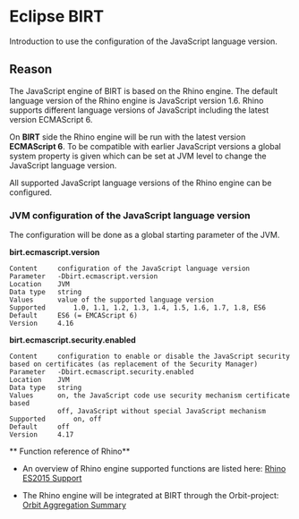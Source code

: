 # Eclipse BIRT 
Introduction to use the configuration of the JavaScript language version.

## Reason
The JavaScript engine of BIRT is based on the Rhino engine. The default language version of the Rhino engine is JavaScript version 1.6. Rhino supports different language versions of JavaScript including the latest version ECMAScript 6.

On **BIRT** side the Rhino engine will be run with the latest version **ECMAScript 6**.
To be compatible with earlier JavaScript versions a global system property is given which can be set at JVM level to change the JavaScript language version.

All supported JavaScript language versions of the Rhino engine can be configured.

### JVM configuration of the JavaScript language version

The configuration will be done as a global starting parameter of the JVM.

**birt.ecmascript.version**

	Content    	configuration of the JavaScript language version
	Parameter  	-Dbirt.ecmascript.version
	Location   	JVM
	Data type  	string
	Values     	value of the supported language version
	Supported   	1.0, 1.1, 1.2, 1.3, 1.4, 1.5, 1.6, 1.7, 1.8, ES6
	Default    	ES6 (= EMCAScript 6)
	Version    	4.16


**birt.ecmascript.security.enabled**

	Content    	configuration to enable or disable the JavaScript security based on certificates (as replacement of the Security Manager)
	Parameter  	-Dbirt.ecmascript.security.enabled
	Location   	JVM
	Data type  	string
	Values     	on, the JavaScript code use security mechanism certificate based
	           	off, JavaScript without special JavaScript mechanism
	Supported   	on, off
	Default    	off
	Version    	4.17

** Function reference of Rhino**

- An overview of Rhino engine supported functions are listed here: [Rhino ES2015 Support](https://mozilla.github.io/rhino/compat/engines.html)


- The Rhino engine will be integrated at BIRT through the Orbit-project: [Orbit Aggregation Summary](https://download.eclipse.org/tools/orbit/simrel/orbit-aggregation/table.html)